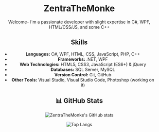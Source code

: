 <div align="center">

# ZentraTheMonke

Welcome- I'm a passionate developer with slight expertise in C#, WPF, HTML/CSS/JS, and some C++

## Skills

- **Languages:** C#, WPF, HTML, CSS, JavaScript, PHP, C++
- **Frameworks:** .NET, WPF
- **Web Technologies:** HTML5, CSS3, JavaScript (ES6+) & jQuery
- **Databases:** SQL Server, MySQL
- **Version Control:** Git, GitHub
- **Other Tools:** Visual Studio, Visual Studio Code, Photoshop (working on it)

## 📊 GitHub Stats

![ZentraTheMonke's GitHub stats](https://github-readme-stats.vercel.app/api?username=ZentraTheMonke&show_icons=true&theme=dark)

![Top Langs](https://github-readme-stats.vercel.app/api/top-langs/?username=ZentraTheMonke&layout=compact&theme=dark)

</div>
